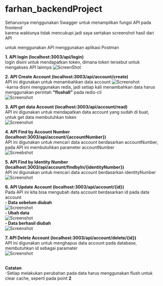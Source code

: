 # farhan_backendProject
Seharusnya menggunakan Swagger untuk menampilkan fungsi API pada frontend <br/>
karena waktunya tidak mencukupi jadi saya sertakan screenshot hasil dari API <br/>

untuk menggunakan API menggunakan aplikasi Postman <br/>

**1. API login (localhost:3003/api/login)**<br/>
login disini untuk mendapatkan token, dimana token tersebut untuk mengakses API lainnya
![ScreenShot](https://github.com/farhanalih/farhan_backendProject/blob/main/img/Login.PNG)
<br/>

**2. API Create Account (localhost:3003/api/account/create)**<br/>
API ini digunakan untuk menambahkan data account
![Screenshot](https://github.com/farhanalih/farhan_backendProject/blob/main/img/createAccount.PNG)<br/>
-karna disini menggunakan redis, jadi setiap kali menambahkan data harus menggunakan perintah **"flushall"**
pada redis-cli<br/>
![Screenshot](https://github.com/farhanalih/farhan_backendProject/blob/main/img/flush.PNG)

**3. API get data Account (localhost:3003/api/account/read)**<br/>
API ini digunakan untuk mendapatkan data account yang sudah di buat, untuk get data membutuhkan token<br/>
![Screenshot](https://github.com/farhanalih/farhan_backendProject/blob/main/img/getAccount.PNG)

**4. API Find by Account Number (localhost:3003/api/account/{accountNumber})**<br/>
API ini digunakan untuk mencari data account berdasarkan accountNumber, pada API ini membutuhkan parameter accountNumber<br/>
![Screebshot](https://github.com/farhanalih/farhan_backendProject/blob/main/img/findbyAN.PNG)

**5. API Find by Identity Number (localhost:3003/api/account/findbyIn/{identityNumber})**<br/>
API ini digunakan untuk mencari data account berdasarkan identityNumber<br/>
![Screenshot](https://github.com/farhanalih/farhan_backendProject/blob/main/img/findbyIN.PNG)

**6. API Update Account (localhost:3003/api/account/{id})** <br/>
Pada API ini kita bisa mengubah data account berdasarkan id pada data account <br/>
**- Data sebelum diubah** <br/>
![Screenshot](https://github.com/farhanalih/farhan_backendProject/blob/main/img/pre-update.PNG)<br/>
**- Ubah data** <br/>
![Screenshot](https://github.com/farhanalih/farhan_backendProject/blob/main/img/updateSuccess.PNG)<br/>
**- Data berhasil diubah**<br/>
![Screenshot](https://github.com/farhanalih/farhan_backendProject/blob/main/img/updated.PNG)<br/>

**7. API Delete Account (localhost:3003/api/account/delete/{id})**<br/>
API ini digunakan untuk menghapus data account pada database, membutuhkan id sebagai paramater <br/>
![Screenshot](https://github.com/farhanalih/farhan_backendProject/blob/main/img/deleted.PNG)
<br/>
<br/>

**Catatan** <br/>
-Setiap melakukan perubahan pada data harus menggunakan flush untuk clear cache, seperti pada point **2**

